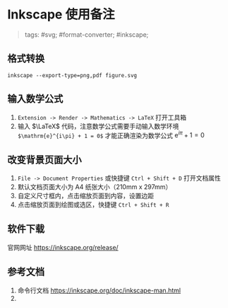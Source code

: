 # Inkscape 使用备注

> tags: #svg; #format-converter; #inkscape;

## 格式转换

```shell
inkscape --export-type=png,pdf figure.svg
```

## 输入数学公式

1. `Extension -> Render -> Mathematics -> LaTeX` 打开工具箱
2. 输入 $\LaTeX$ 代码，注意数学公式需要手动输入数学环境 `$\mathrm{e}^{i\pi} + 1 = 0$` 才能正确渲染为数学公式 $\mathrm{e}^{i\pi} + 1 = 0$

## 改变背景页面大小

1. `File -> Document Properties` 或快捷键 `Ctrl + Shift + D` 打开文档属性
2. 默认文档页面大小为 A4 纸张大小（210mm x 297mm）
3. 自定义尺寸框内，点击缩放页面到内容，设置边距
4. 点击缩放页面到绘图或选区，快捷键 `Ctrl + Shift + R`

## 软件下载

官网网址 <https://inkscape.org/release/>

## 参考文档

1. 命令行文档 <https://inkscape.org/doc/inkscape-man.html>
2. 
